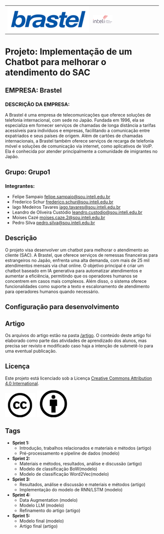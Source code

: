 <table>
<tr>
<td>
<a href="https://brastelremit.jp/por/home"><img src="imgs/logo_brastel.png" alt="BTG Pactual" border="0" width="100%"></a>
</td>
<td><a href="https://www.inteli.edu.br/"><img src="imgs/logo-inteli.png" alt="Inteli - Instituto de Tecnologia e Liderança" border="0" width="30%"></a>
</td>
</tr>
</table>

# Projeto: Implementação de um Chatbot para melhorar o atendimento do SAC

## EMPRESA: Brastel

### DESCRIÇÃO DA EMPRESA:
A Brastel é uma empresa de telecomunicações que oferece soluções de telefonia internacional, com sede no Japão. Fundada em 1996, ela se especializa em fornecer serviços de chamadas de longa distância a tarifas acessíveis para indivíduos e empresas, facilitando a comunicação entre expatriados e seus países de origem. Além de cartões de chamadas internacionais, a Brastel também oferece serviços de recarga de telefonia móvel e soluções de comunicação via internet, como aplicativos de VoIP. Ela é conhecida por atender principalmente a comunidade de imigrantes no Japão.

## Grupo: Grupo1

### Integrantes:
* Felipe Sampaio <felipe.sampaio@sou.inteli.edu.br>
* Frederico Schur <frederico.schur@sou.inteli.edu.br>
* Iago Medeiros Tavares <iago.tavares@sou.inteli.edu.br>
* Leandro de Oliveira Custódio <leandro.custodio@sou.inteli.edu.br>
* Moises Cazé <moises.caze.2@sou.inteli.edu.br>
* Pedro Silva <pedro.silva@sou.inteli.edu.br>

## Descrição
O projeto visa desenvolver um chatbot para melhorar o atendimento ao cliente (SAC). A Brastel, que oferece serviços de remessas financeiras para estrangeiros no Japão, enfrenta uma alta demanda, com mais de 25 mil atendimentos mensais via chat online. O objetivo principal é criar um chatbot baseado em IA generativa para automatizar atendimentos e aumentar a eficiência, permitindo que os operadores humanos se concentrem em casos mais complexos. Além disso, o sistema oferece funcionalidades como suporte a texto e escalonamento de atendimento para operadores humanos quando necessário.

## Configuração para desenvolvimento

## Artigo
Os arquivos do artigo estão na pasta [/artigo](/artigo). O conteúdo deste artigo foi elaborado como parte das atividades de aprendizado dos alunos, mas precisa ser revisto e modificado caso haja a intenção de submetê-lo para uma eventual publicação.


## Licença
Este projeto está licenciado sob a Licença [Creative Commons Attribution 4.0 International](https://creativecommons.org/licenses/by/4.0/?ref=chooser-v1).

<img width="100" alt="cc" src="imgs/cc.png">

<img width="100" alt="cc" src="imgs/pessoa.png">



## Tags
* **Sprint 1:**
    * Introdução, trabalhos relacionados e materiais e métodos (artigo)
    * Pré-processamento e pipeline de dados (modelo)
* **Sprint 2:**
    * Materiais e métodos, resultados, análise e discussão (artigo)
    * Modelo de classificação BoW(modelo)
    * Modelo de classificação Word2Vec(modelo)
* **Sprint 3:**
    * Resultados, análise e discussão e materiais e métodos (artigo)
    * Implementação do modelo de RNN/LSTM (modelo)
* **Sprint 4:**
    * Data Augmentation (modelo)
    * Modelo LLM (modelo)
    * Refinamento do artigo (artigo)
* **Sprint 5:**
    * Modelo final (modelo)
    * Artigo final (artigo)
